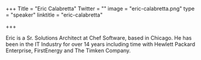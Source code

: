 +++
Title = "Eric Calabretta"
Twitter = ""
image = "eric-calabretta.png"
type = "speaker"
linktitle = "eric-calabretta"

+++

Eric is a Sr. Solutions Architect at Chef Software, based in Chicago. He has been in the IT Industry for over 14 years including time with Hewlett Packard Enterprise, FirstEnergy and The Timken Company.
